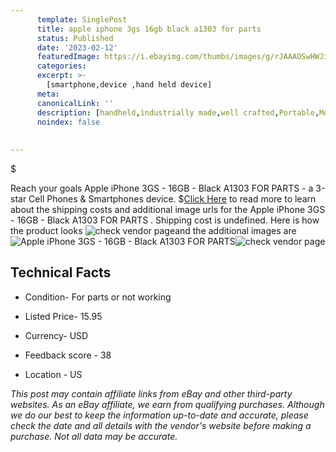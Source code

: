 ```yaml
---
      template: SinglePost
      title: apple iphone 3gs 16gb black a1303 for parts 
      status: Published
      date: '2023-02-12'
      featuredImage: https://i.ebayimg.com/thumbs/images/g/rJAAAOSwHWJiRoZc/s-l225.jpg
      categories: 
      excerpt: >-
        [smartphone,device ,hand held device]
      meta:
      canonicalLink: ''
      description: [handheld,industrially made,well crafted,Portable,Mobile,Compact,Convenient,Lightweight,Maneuverable,Man-portable,Miniature,Carriable,Hand-held,Light,Holdable,Transportable,Mobile device,Pocket-sized,On-the-go,Wireless,Cordless,Compact size,Convenient size, smartphone,device ,hand held device]
      noindex: false
      
        
---
```

$

Reach your goals Apple iPhone 3GS - 16GB - Black  A1303 FOR PARTS  - a 3-star Cell Phones & Smartphones device.
$[Click Here](https://www.ebay.com/itm/403577252236?hash=item5df714298c%3Ag%3ArJAAAOSwHWJiRoZc&mkevt=1&mkcid=1&mkrid=711-53200-19255-0&campid=%253CePNCampaignId%253E&customid=%253CreferenceId%253E&toolid=10049) to read more to learn about the shipping costs and additional image urls for the Apple iPhone 3GS - 16GB - Black  A1303 FOR PARTS . Shipping cost is undefined. Here is how the product looks ![check vendor page](https://i.ebayimg.com/thumbs/images/g/rJAAAOSwHWJiRoZc/s-l225.jpg)and the additional images are![Apple iPhone 3GS - 16GB - Black  A1303 FOR PARTS ](https://i.ebayimg.com/images/g/rJAAAOSwHWJiRoZc/s-l1600.jpg)![check vendor page](https://origin-galleryplus.ebayimg.com/ws/web/403577252236_2_0_1/225x225.jpg,https://origin-galleryplus.ebayimg.com/ws/web/403577252236_3_0_1/225x225.jpg,https://origin-galleryplus.ebayimg.com/ws/web/403577252236_4_0_1/225x225.jpg,https://origin-galleryplus.ebayimg.com/ws/web/403577252236_5_0_1/225x225.jpg)



 ## Technical Facts 



     
      

 - Condition- For parts or not working 


      

 - Listed Price- 15.95 


      

 - Currency- USD 


      

 - Feedback score - 38 


      

 - Location - US 


      
      

 *_This post may contain affiliate links from eBay and other third-party websites. As an eBay affiliate, we earn from qualifying purchases. Although we do our best to keep the information up-to-date and accurate, please check the date and all details with the vendor's website before making a purchase. Not all data may be accurate._*






